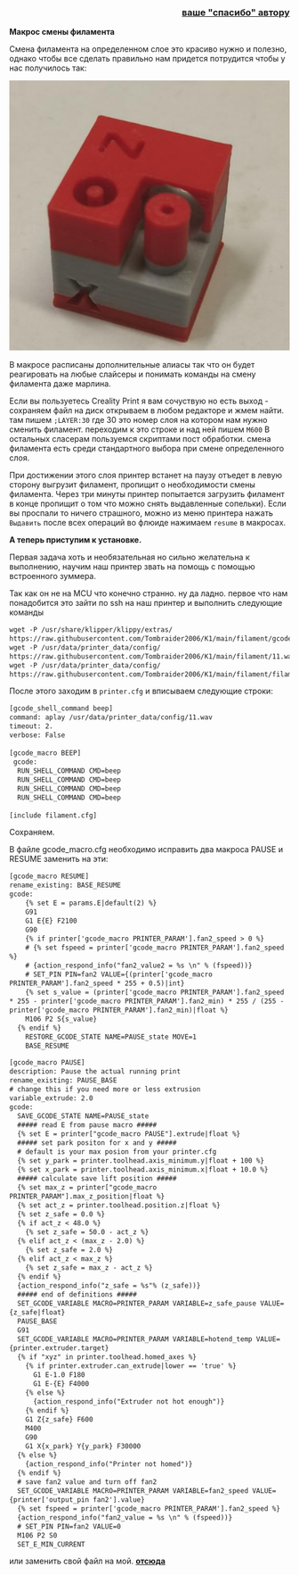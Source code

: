 <h3 align="right"><a href="https://pay.cloudtips.ru/p/f84bf0b2" target="_blank">ваше "спасибо" автору</a></h3>

**Макрос смены филамента**

Смена филамента на определенном слое это красиво нужно и полезно, однако чтобы все сделать правильно нам придется потрудится чтобы у нас получилось так:


![](1.jpg)

В макросе  расписаны дополнительные алиасы так что он будет реагировать на любые слайсеры и понимать команды на смену филамента даже марлина. 

Если вы пользуетесь Creality Print я вам сочуствую но есть выход - сохраняем файл на диск открываем в любом редакторе и жмем найти. там пишем `;LAYER:30` где 30 это номер слоя на котором нам нужно сменить филамент. переходим к это строке и над ней пишем `M600` 
В остальных сласерам пользуемся скриптами пост обработки. смена филамента есть среди стандартного выбора при смене определенного слоя.

При достижении этого слоя принтер встанет на паузу отъедет в левую сторону выгрузит филамент, пропищит о необходимости смены филамента. Через три минуты принтер попытается загрузить филамент в конце пропищит о том что можно снять выдавленные сопельки). Если вы проспали то ничего страшного, можно из меню принтера нажать `Выдавить` после всех операций во флюиде нажимаем `resume` в макросах.  

**А теперь приступим к установке.**

Первая задача хоть и необязательная но сильно желательна к выполнению, научим наш принтер звать на помощь с помощью встроенного зуммера.

Так как он не на MCU что конечно странно. ну да ладно. первое что нам понадобится это зайти по ssh на наш принтер и выполнить следующие команды

```
wget -P /usr/share/klipper/klippy/extras/ https://raw.githubusercontent.com/Tombraider2006/K1/main/filament/gcode_shell_command.py
wget -P /usr/data/printer_data/config/ https://raw.githubusercontent.com/Tombraider2006/K1/main/filament/11.wav
wget -P /usr/data/printer_data/config/  https://raw.githubusercontent.com/Tombraider2006/K1/main/filament/filament.cfg
```
После этого заходим в `printer.cfg` и вписываем следующие строки: 

```
[gcode_shell_command beep]
command: aplay /usr/data/printer_data/config/11.wav
timeout: 2.
verbose: False

[gcode_macro BEEP]
 gcode:
  RUN_SHELL_COMMAND CMD=beep
  RUN_SHELL_COMMAND CMD=beep
  RUN_SHELL_COMMAND CMD=beep
  RUN_SHELL_COMMAND CMD=beep

[include filament.cfg]
```
Сохраняем.

В файле gcode_macro.cfg необходимо исправить два макроса PAUSE и RESUME заменить на эти:
```
[gcode_macro RESUME]
rename_existing: BASE_RESUME
gcode:
    {% set E = params.E|default(2) %}
    G91
    G1 E{E} F2100
    G90
    {% if printer['gcode_macro PRINTER_PARAM'].fan2_speed > 0 %}
    # {% set fspeed = printer['gcode_macro PRINTER_PARAM'].fan2_speed %}
    # {action_respond_info("fan2_value2 = %s \n" % (fspeed))}
    # SET_PIN PIN=fan2 VALUE={(printer['gcode_macro PRINTER_PARAM'].fan2_speed * 255 + 0.5)|int}
    {% set s_value = (printer['gcode_macro PRINTER_PARAM'].fan2_speed * 255 - printer['gcode_macro PRINTER_PARAM'].fan2_min) * 255 / (255 - printer['gcode_macro PRINTER_PARAM'].fan2_min)|float %}
    M106 P2 S{s_value}
  {% endif %}
    RESTORE_GCODE_STATE NAME=PAUSE_state MOVE=1
    BASE_RESUME
```

```
[gcode_macro PAUSE]
description: Pause the actual running print
rename_existing: PAUSE_BASE
# change this if you need more or less extrusion
variable_extrude: 2.0
gcode:
  SAVE_GCODE_STATE NAME=PAUSE_state
  ##### read E from pause macro #####
  {% set E = printer["gcode_macro PAUSE"].extrude|float %}
  ##### set park positon for x and y #####
  # default is your max posion from your printer.cfg
  {% set y_park = printer.toolhead.axis_minimum.y|float + 100 %}
  {% set x_park = printer.toolhead.axis_minimum.x|float + 10.0 %}
  ##### calculate save lift position #####
  {% set max_z = printer["gcode_macro PRINTER_PARAM"].max_z_position|float %}
  {% set act_z = printer.toolhead.position.z|float %}
  {% set z_safe = 0.0 %}
  {% if act_z < 48.0 %}
    {% set z_safe = 50.0 - act_z %}
  {% elif act_z < (max_z - 2.0) %}
    {% set z_safe = 2.0 %}
  {% elif act_z < max_z %}
    {% set z_safe = max_z - act_z %}
  {% endif %}
  {action_respond_info("z_safe = %s"% (z_safe))}
  ##### end of definitions #####
  SET_GCODE_VARIABLE MACRO=PRINTER_PARAM VARIABLE=z_safe_pause VALUE={z_safe|float}
  PAUSE_BASE
  G91
  SET_GCODE_VARIABLE MACRO=PRINTER_PARAM VARIABLE=hotend_temp VALUE={printer.extruder.target}
  {% if "xyz" in printer.toolhead.homed_axes %}
    {% if printer.extruder.can_extrude|lower == 'true' %}
      G1 E-1.0 F180
      G1 E-{E} F4000
    {% else %}
      {action_respond_info("Extruder not hot enough")}
    {% endif %}
    G1 Z{z_safe} F600
    M400
    G90
    G1 X{x_park} Y{y_park} F30000
  {% else %}
    {action_respond_info("Printer not homed")}
  {% endif %}
  # save fan2 value and turn off fan2
  SET_GCODE_VARIABLE MACRO=PRINTER_PARAM VARIABLE=fan2_speed VALUE={printer['output_pin fan2'].value}
  {% set fspeed = printer['gcode_macro PRINTER_PARAM'].fan2_speed %}
  {action_respond_info("fan2_value = %s \n" % (fspeed))}
  # SET_PIN PIN=fan2 VALUE=0
  M106 P2 S0
  SET_E_MIN_CURRENT
```

или заменить свой файл на мой. [**отсюда**](gcode_macro.cfg)